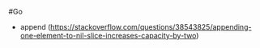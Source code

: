 #Go
- append (https://stackoverflow.com/questions/38543825/appending-one-element-to-nil-slice-increases-capacity-by-two)